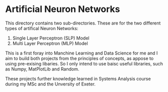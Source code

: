 # Artificial Neuron Networks

This directory contains two sub-directories. These are for the two different types of artifical Neuron Networks:

1. Single Layer Perceptron (SLP) Model
2. Multi Layer Perceptron (MLP) Model

This is a first foray into Manchine Learning and Data Science for me and I aim to build both projects from the principles of concepts, as appose to using pre-exising libaries. So I only intend to use baisc useful libraries, such as Numpy, MatPlotLib and Random.

These projects further knowledge learned in Systems Analysis course during my MSc and the Unversity of Exeter.
